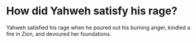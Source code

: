 # How did Yahweh satisfy his rage?

Yahweh satisfied his rage when he poured out his burning anger, kindled a fire in Zion, and devoured her foundations.
